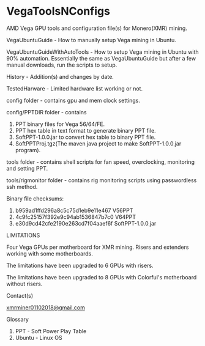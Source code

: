 # VegaToolsNConfigs
AMD Vega GPU tools and configuration file(s) for Monero(XMR) mining.

VegaUbuntuGuide - How to manually setup Vega mining in Ubuntu.

VegaUbuntuGuideWithAutoTools - How to setup Vega mining in Ubuntu with 90% automation.  Essentially the same as VegaUbuntuGuide but after a few manual downloads, run the scripts to setup.

History - Addition(s) and changes by date.

TestedHarware - Limited hardware list working or not.

config folder - contains gpu and mem clock settings.

config/PPTDIR folder - contains
1. PPT binary files for Vega 56/64/FE.
2. PPT hex table in text format to generate binary PPT file.
3. SoftPPT-1.0.0.jar to convert hex table to binary PPT file.
4. SoftPPTProj.tgz(The maven java project to make SoftPPT-1.0.0.jar program).

tools folder - contains shell scripts for fan speed, overclocking, monitoring and setting PPT.

tools/rigmonitor folder - contains rig monitoring scripts using passwordless ssh method.

Binary file checksums:
1.   b959ad1ffd296a8c5c75d1eb9e11e467  V56PPT
2.   4c9fc25157f392e9c94ab1536847b7c0  V64PPT
3.   e30d9cd42cfe2190e263cd7f04aaef6f  SoftPPT-1.0.0.jar

LIMITATIONS

Four Vega GPUs per motherboard for XMR mining.  Risers and extenders working with some motherboards.

The limitations have been upgraded to 6 GPUs with risers.

The limitations have been upgraded to 8 GPUs with Colorful's motherboard without risers.


Contact(s)

xmrminer01102018@gmail.com

Glossary
1. PPT - Soft Power Play Table
2. Ubuntu - Linux OS
